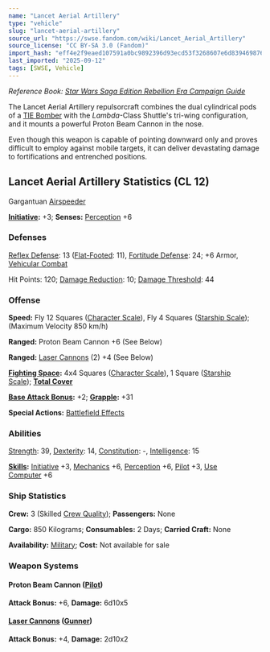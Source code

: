 ```yaml
---
name: "Lancet Aerial Artillery"
type: "vehicle"
slug: "lancet-aerial-artillery"
source_url: "https://swse.fandom.com/wiki/Lancet_Aerial_Artillery"
source_license: "CC BY-SA 3.0 (Fandom)"
import_hash: "eff4e2f9eaed107591a0bc9892396d93ecd53f3268607e6d83946987608b7a98"
last_imported: "2025-09-12"
tags: [SWSE, Vehicle]
---
```

*Reference Book: [Star Wars Saga Edition Rebellion Era Campaign Guide](https://swse.fandom.com/wiki/Star_Wars_Saga_Edition_Rebellion_Era_Campaign_Guide)*

The Lancet Aerial Artillery repulsorcraft combines the dual cylindrical pods of a [TIE Bomber](https://swse.fandom.com/wiki/TIE_Bomber) with the *Lambda*-Class Shuttle's tri-wing configuration, and it mounts a powerful Proton Beam Cannon in the nose. 

Even though this weapon is capable of pointing downward only and proves difficult to employ against mobile targets, it can deliver devastating damage to fortifications and entrenched positions. 
## Lancet Aerial Artillery Statistics (CL 12)
Gargantuan [Airspeeder](https://swse.fandom.com/wiki/Airspeeder)

**[Initiative](https://swse.fandom.com/wiki/Initiative):** +3; **Senses:** [Perception](https://swse.fandom.com/wiki/Perception) +6
### Defenses
[Reflex Defense](https://swse.fandom.com/wiki/Reflex_Defense_(Vehicles)): 13 ([Flat-Footed](https://swse.fandom.com/wiki/Flat-Footed): 11), [Fortitude Defense](https://swse.fandom.com/wiki/Fortitude_Defense_(Vehicles)): 24; +6 Armor, [Vehicular Combat](https://swse.fandom.com/wiki/Vehicular_Combat)

Hit Points: 120; [Damage Reduction](https://swse.fandom.com/wiki/Damage_Reduction): 10; [Damage Threshold](https://swse.fandom.com/wiki/Damage_Threshold_(Vehicles)): 44
### Offense
**Speed:** Fly 12 Squares ([Character Scale](https://swse.fandom.com/wiki/Character_Scale)), Fly 4 Squares ([Starship Scale](https://swse.fandom.com/wiki/Starship_Scale)); (Maximum Velocity 850 km/h)

**Ranged:** Proton Beam Cannon +6 (See Below)

**Ranged:** [Laser Cannons](https://swse.fandom.com/wiki/Laser_Cannons) (2) +4 (See Below)

**[Fighting Space](https://swse.fandom.com/wiki/Fighting_Space):** 4x4 Squares ([Character Scale](https://swse.fandom.com/wiki/Character_Scale)), 1 Square ([Starship Scale](https://swse.fandom.com/wiki/Starship_Scale)); **[Total Cover](https://swse.fandom.com/wiki/Total_Cover)**

**[Base Attack Bonus](https://swse.fandom.com/wiki/Base_Attack_Bonus):** +2; **[Grapple](https://swse.fandom.com/wiki/Grapple):** +31

**Special Actions:** [Battlefield Effects](https://swse.fandom.com/wiki/Battlefield_Effects)
### Abilities
[Strength](https://swse.fandom.com/wiki/Strength): 39, [Dexterity](https://swse.fandom.com/wiki/Dexterity): 14, [Constitution](https://swse.fandom.com/wiki/Constitution): -, [Intelligence](https://swse.fandom.com/wiki/Intelligence): 15

**[Skills](https://swse.fandom.com/wiki/Skills):** [Initiative](https://swse.fandom.com/wiki/Initiative) +3, [Mechanics](https://swse.fandom.com/wiki/Mechanics) +6, [Perception](https://swse.fandom.com/wiki/Perception) +6, [Pilot](https://swse.fandom.com/wiki/Pilot) +3, [Use Computer](https://swse.fandom.com/wiki/Use_Computer) +6
### Ship Statistics
**Crew:** 3 (Skilled [Crew Quality](https://swse.fandom.com/wiki/Crew_Quality)); **Passengers:** None

**Cargo:** 850 Kilograms; **Consumables:** 2 Days; **Carried Craft:** None

**Availability:** [Military](https://swse.fandom.com/wiki/Military); **Cost:** Not available for sale
### Weapon Systems
#### **Proton Beam Cannon ([Pilot](https://swse.fandom.com/wiki/Pilot_(Vehicle_Combat)))**
**Attack Bonus:** +6, **Damage:** 6d10x5

#### **[Laser Cannons](https://swse.fandom.com/wiki/Laser_Cannons) ([Gunner](https://swse.fandom.com/wiki/Gunner))**
**Attack Bonus:** +4, **Damage:** 2d10x2